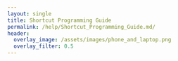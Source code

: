 ```yaml
---
layout: single
title: Shortcut Programming Guide
permalink: /help/Shortcut_Programming_Guide.md/
header:
  overlay_image: /assets/images/phone_and_laptop.png
  overlay_filter: 0.5
---
```


